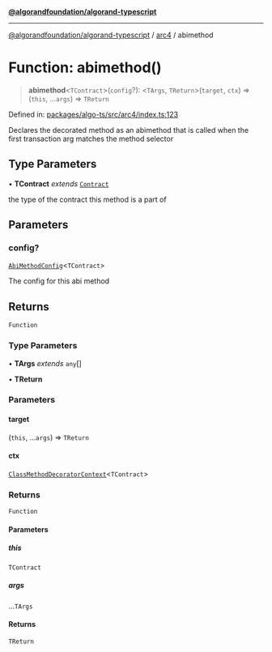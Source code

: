 [**@algorandfoundation/algorand-typescript**](../../README.md)

***

[@algorandfoundation/algorand-typescript](../../README.md) / [arc4](../README.md) / abimethod

# Function: abimethod()

> **abimethod**\<`TContract`\>(`config`?): \<`TArgs`, `TReturn`\>(`target`, `ctx`) => (`this`, ...`args`) => `TReturn`

Defined in: [packages/algo-ts/src/arc4/index.ts:123](https://github.com/algorandfoundation/puya-ts/blob/main/packages/algo-ts/src/arc4/index.ts#L123)

Declares the decorated method as an abimethod that is called when the first transaction arg matches the method selector

## Type Parameters

• **TContract** *extends* [`Contract`](../classes/Contract.md)

the type of the contract this method is a part of

## Parameters

### config?

[`AbiMethodConfig`](../type-aliases/AbiMethodConfig.md)\<`TContract`\>

The config for this abi method

## Returns

`Function`

### Type Parameters

• **TArgs** *extends* `any`[]

• **TReturn**

### Parameters

#### target

(`this`, ...`args`) => `TReturn`

#### ctx

[`ClassMethodDecoratorContext`](../-internal-/interfaces/ClassMethodDecoratorContext.md)\<`TContract`\>

### Returns

`Function`

#### Parameters

##### this

`TContract`

##### args

...`TArgs`

#### Returns

`TReturn`
